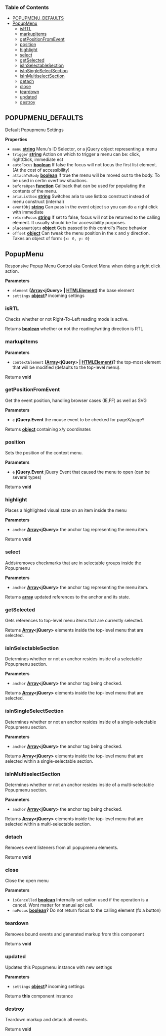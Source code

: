 <!-- Generated by documentation.js. Update this documentation by updating the source code. -->

### Table of Contents

-   [POPUPMENU_DEFAULTS][1]
-   [PopupMenu][2]
    -   [isRTL][3]
    -   [markupItems][4]
    -   [getPositionFromEvent][5]
    -   [position][6]
    -   [highlight][7]
    -   [select][8]
    -   [getSelected][9]
    -   [isInSelectableSection][10]
    -   [isInSingleSelectSection][11]
    -   [isInMultiselectSection][12]
    -   [detach][13]
    -   [close][14]
    -   [teardown][15]
    -   [updated][16]
    -   [destroy][17]

## POPUPMENU_DEFAULTS

Default Popupmenu Settings

**Properties**

-   `menu` **[string][18]** Menu's ID Selector, or a jQuery object representing a menu
-   `trigger` **[string][18]** Action on which to trigger a menu can be: click,
     rightClick, immediate ect
-   `autoFocus` **[boolean][19]** If false the focus will not focus the first list
     element. (At the cost of accessibility)
-   `attachToBody` **[boolean][19]** If true the menu will be moved out to the body.
     To be used in certin overflow situations.
-   `beforeOpen` **[function][20]** Callback that can be used for populating the
     contents of the menu.
-   `ariaListbox` **[string][18]** Switches aria to use listbox construct instead
     of menu construct (internal)
-   `eventObj` **[string][18]** Can pass in the event object so you can do a right
     click with immediate
-   `returnFocus` **[string][18]** If set to false, focus will not be returned to
     the calling element. It usually should be for accessibility purposes.
-   `placementOpts` **[object][21]** Gets passed to this control's Place behavior
-   `offset` **[object][21]** Can tweak the menu position in the x and y direction.
     Takes an object of form: `{x: 0, y: 0}`

## PopupMenu

Responsive Popup Menu Control aka Context Menu when doing a right click action.

**Parameters**

-   `element` **([Array][22]&lt;jQuery> | [HTMLElement][23])** the base element
-   `settings` **[object][21]?** incoming settings

### isRTL

Checks whether or not Right-To-Left reading mode is active.

Returns **[boolean][19]** whether or not the reading/writing direction is RTL

### markupItems

**Parameters**

-   `contextElement` **([Array][22]&lt;jQuery> | [HTMLElement][23])?** the top-most element that will
     be modified (defaults to the top-level menu).

Returns **void** 

### getPositionFromEvent

Get the event position, handling browser cases (IE,FF) as well as SVG

**Parameters**

-   `e` **jQuery.Event** the mouse event to be checked for pageX/pageY

Returns **[object][21]** containing x/y coordinates

### position

Sets the position of the context menu.

**Parameters**

-   `e` **jQuery.Event** jQuery Event that caused the menu to open (can be several types)

Returns **void** 

### highlight

Places a highlighted visual state on an item inside the menu

**Parameters**

-   `anchor` **[Array][22]&lt;jQuery>** the anchor tag representing the menu item.

Returns **void** 

### select

Adds/removes checkmarks that are in selectable groups inside the Popupmenu

**Parameters**

-   `anchor` **[Array][22]&lt;jQuery>** the anchor tag representing the menu item.

Returns **[array][22]** updated references to the anchor and its state.

### getSelected

Gets references to top-level menu items that are currently selected.

Returns **[Array][22]&lt;jQuery>** elements inside the top-level menu that are selected.

### isInSelectableSection

Determines whether or not an anchor resides inside of a selectable Popupmenu section.

**Parameters**

-   `anchor` **[Array][22]&lt;jQuery>** the anchor tag being checked.

Returns **[Array][22]&lt;jQuery>** elements inside the top-level menu that are selected.

### isInSingleSelectSection

Determines whether or not an anchor resides inside of a single-selectable Popupmenu section.

**Parameters**

-   `anchor` **[Array][22]&lt;jQuery>** the anchor tag being checked.

Returns **[Array][22]&lt;jQuery>** elements inside the top-level menu that are selected
 within a single-selectable section.

### isInMultiselectSection

Determines whether or not an anchor resides inside of a multi-selectable Popupmenu section.

**Parameters**

-   `anchor` **[Array][22]&lt;jQuery>** the anchor tag being checked.

Returns **[Array][22]&lt;jQuery>** elements inside the top-level menu that are selected
 within a multi-selectable section.

### detach

Removes event listeners from all popupmenu elements.

Returns **void** 

### close

Close the open menu

**Parameters**

-   `isCancelled` **[boolean][19]** Internally set option used if the operation is a cancel.
     Wont matter for manual api call.
-   `noFocus` **[boolean][19]?** Do not return focus to the calling element (fx a button)

### teardown

Removes bound events and generated markup from this component

Returns **void** 

### updated

Updates this Popupmenu instance with new settings

**Parameters**

-   `settings` **[object][21]?** incoming settings

Returns **this** component instance

### destroy

Teardown markup and detach all events.

Returns **void** 

[1]: #popupmenu_defaults

[2]: #popupmenu

[3]: #isrtl

[4]: #markupitems

[5]: #getpositionfromevent

[6]: #position

[7]: #highlight

[8]: #select

[9]: #getselected

[10]: #isinselectablesection

[11]: #isinsingleselectsection

[12]: #isinmultiselectsection

[13]: #detach

[14]: #close

[15]: #teardown

[16]: #updated

[17]: #destroy

[18]: https://developer.mozilla.org/docs/Web/JavaScript/Reference/Global_Objects/String

[19]: https://developer.mozilla.org/docs/Web/JavaScript/Reference/Global_Objects/Boolean

[20]: https://developer.mozilla.org/docs/Web/JavaScript/Reference/Statements/function

[21]: https://developer.mozilla.org/docs/Web/JavaScript/Reference/Global_Objects/Object

[22]: https://developer.mozilla.org/docs/Web/JavaScript/Reference/Global_Objects/Array

[23]: https://developer.mozilla.org/docs/Web/HTML/Element
